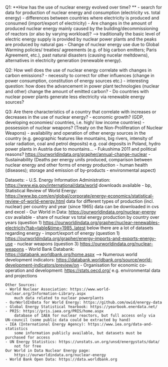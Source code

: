 Q1: **How has the use of nuclear energy evolved over time? **
	- search for data for production of nuclear energy and consumption (electricity vs. total energy)
	- differences between countries where electricity is produced and consumed (import/export of electricity)
	- Are changes in the amount of produced nuclear energy mainly caused by the building/decommissioning of reactors (or also by varying workload)? 
		--> traditionally the basic level of electric energy supply is provided by nuclear power plants and the peaks are produced by natural gas
	- Change of nuclear energy use due to Global Warming policies/ treaties/ agreements (e.g. of big carbon emitters; Paris Agreement, etc.), past natural disasters (causing nucelar meltdowns),  alternatives in electricity generation (renewable energy).


Q2: How well does the use of nuclear energy correlate with changes in carbon emissions? 
	- necessity to correct for other influences (change in power consumption, constitution of energy sources etc.)
	- interesting question: how does the advancement in power plant technologies (nuclear and other) change the amount of emitted carbon? 
	- Do countries with nuclear power plants generate less electricity via renewable energy sources? 


Q3: Are there characteristics of a country that correlate with increases or decreases in the use of nuclear energy?
	- economic growth? (GDP, developing economies/ countries, i.e. high/ low income countries)
	- possession of nuclear weapons? (Treaty on the Non-Proliferation of Nuclear Weapons)
	- availability and operation of other energy sources in the country (e.g. geographic features like mountains, big rivers, intensity of solar radiation, coal and petrol deposits)
		e.g. coal deposits in Poland, hydro power plants in Austria due to mountains...
	- Fukushima 2011 and political reasons?
		https://ourworldindata.org/grapher/annual-change-nuclear
	- Sustainability (Deaths per energy units produced, comparison between nuclear energy and other forms of energy production - human health (diseases); storage and emission of by-products - environmental aspect)

Datasets:
	- U.S. Energy Information Administration: https://www.eia.gov/international/data/world
		downloads available
	- bp, Statistical Review of World Energy: https://www.bp.com/en/global/corporate/energy-economics/statistical-review-of-world-energy.html
		data for different types of production (incl. nuclear) per country and year (since 1965)
		data can be downloaded in cvs and excel
	- Our World in Data: https://ourworldindata.org/nuclear-energy
		csv available
	- share of nuclear vs total energy production by country over years (question 1)
		https://ourworldindata.org/grapher/nuclear-renewables-electricity?tab=table&time=1985..latest
		below there are a lot of datasets regarding energy
	- import/export of energy (question 1)
		https://ourworldindata.org/grapher/energy-imports-and-exports-energy-use
	- nuclear weapons (question 3)
		https://ourworldindata.org/nuclear-weapons
	- World Bank Databank: https://databank.worldbank.org/home.aspx
		--> Numerous world development indicators: https://databank.worldbank.org/source/world-development-indicators/preview/on
	- Organisation for economic co-operation and development: https://stats.oecd.org/
		e.g. environmental data and projections
	
	Other Sources:
	- World Nuclear Association: https://www.world-nuclear.org/Information-Library.aspx
		much data related to nuclear powerplants	
	- OurWorldInData for World Energy: https://github.com/owid/energy-data
	- Global Energy Statistical Yearbook: https://yearbook.enerdata.net/
	- PRIS: https://pris.iaea.org/PRIS/home.aspx 
		database of IAEA for nuclear reactors, but full access only via UN-council (some public data could be extracted by hand)
	- IEA (International Energy Agency): https://www.iea.org/data-and-statistics
		some information publicly available, but datasets must be purchased for access
	- UN Energy Statistics: https://unstats.un.org/unsd/energystats/data/
		not for free
	Our World in Data Nuclear Energy page:
		https://ourworldindata.org/nuclear-energy
	- World Bank Open Data: https://data.worldbank.org

	
	
	
	
	
		
